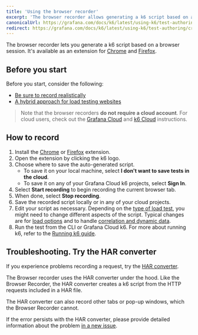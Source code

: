 ```yaml
---
title: 'Using the browser recorder'
excerpt: 'The browser recorder allows generating a k6 script based on a web session. It is available as extensions for Chrome and Firefox.'
canonicalUrl: https://grafana.com/docs/k6/latest/using-k6/test-authoring/create-tests-from-recordings/using-the-browser-recorder/
redirect: https://grafana.com/docs/k6/latest/using-k6/test-authoring/create-tests-from-recordings/using-the-browser-recorder/
---
```


The browser recorder lets you generate a k6 script based on a browser session.
It's available as an extension for [Chrome](https://chrome.google.com/webstore/detail/grafana-k6-browser-record/fbanjfonbcedhifbgikmjelkkckhhidl) and [Firefox](https://addons.mozilla.org/en-US/firefox/addon/grafana-k6-browser-recorder/).


## Before you start


Before you start, consider the following:

- [Be sure to record realistically](/test-authoring/create-tests-from-recordings/#be-sure-to-record-realistically)
- [A hybrid approach for load testing websites](/test-authoring/create-tests-from-recordings/#consider-hybrid-approach-for-load-testing-websites)

> Note that the browser recorders **do not require a cloud account**. For cloud users, check out the [Grafana Cloud](https://grafana.com/docs/grafana-cloud/k6/author-run/browser-recorder/) and [k6 Cloud](/cloud/creating-and-running-a-test/browser-recorder/) instructions.

## How to record

1. Install the [Chrome](https://chrome.google.com/webstore/detail/grafana-k6-browser-record/fbanjfonbcedhifbgikmjelkkckhhidl) or [Firefox](https://addons.mozilla.org/en-US/firefox/addon/grafana-k6-browser-recorder/) extension.
1. Open the extension by clicking the k6 logo.
2. Choose where to save the auto-generated script.
   - To save it on your local machine, select **I don't want to save tests in the cloud**. 
   - To save it on any of your Grafana Cloud k6 projects, select **Sign In**.
3. Select **Start recording** to begin recording the current browser tab. 
4. When done, select **Stop recording**.
5. Save the recorded script locally or in any of your cloud projects.
6. Edit your script as necessary. Depending on the [type of load test](/test-types/load-test-types/), you might need to change different aspects of the script. 
   Typical changes are for [load options](/using-k6/options) and to handle [correlation and dynamic data](/examples/correlation-and-dynamic-data).
7. Run the test from the CLI or Grafana Cloud k6. For more about running k6, refer to the [Running k6 guide](/get-started/running-k6).

## Troubleshooting. Try the HAR converter


If you experience problems recording a request, try the [HAR converter](/test-authoring/create-tests-from-recordings/using-the-har-converter/). 

The Browser recorder uses the HAR converter under the hood.
Like the Browser Recorder, the HAR converter creates a k6 script from the HTTP requests included in a HAR file.
 
The HAR converter can also record other tabs or pop-up windows, which the Browser Recorder cannot. 

If the error persists with the HAR converter, please provide detailed information about the problem [in a new issue](https://github.com/k6io/har-to-k6/issues). 
